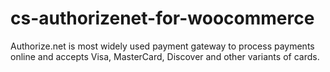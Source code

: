 # cs-authorizenet-for-woocommerce
Authorize.net is most widely used payment gateway to process payments online and accepts Visa, MasterCard, Discover and other variants of cards.
